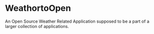 # WeathortoOpen
 An Open Source Weather Related Application supposed to be a part of a larger collection of applications.
